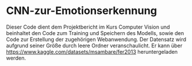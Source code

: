 # CNN-zur-Emotionserkennung
Dieser Code dient dem Projektbericht im Kurs Computer Vision und beinhaltet den Code zum Training und Speichern des Modells, sowie den Code zur Erstellung der zugehörigen Webanwendung. Der Datensatz wird aufgrund seiner Größe durch leere Ordner veranschaulicht. Er kann über https://www.kaggle.com/datasets/msambare/fer2013 heruntergeladen werden.

